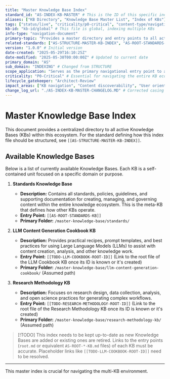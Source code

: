 ```yaml
---
title: "Master Knowledge Base Index"
standard_id: "AS-INDEX-KB-MASTER" # This is the ID of this specific index document
aliases: ["KB Directory", "Knowledge Base Master List", "Index of KBs"]
tags: ["status/live", "criticality/p0-critical", "content-type/navigation-document", "topic/indexing", "topic/architecture", "topic/kb-master-index"]
kb-id: "kb-id/global" # This file is global, indexing multiple KBs
info-type: "navigation-document"
primary-topic: "Provides a master directory and entry points to all active Knowledge Bases (KBs) within the ecosystem."
related-standards: ["AS-STRUCTURE-MASTER-KB-INDEX", "AS-ROOT-STANDARDS-KB"] # Links to the standard defining this type of file, and the root of the standards KB.
version: "1.0.0" # Initial version
date-created: "2025-05-29T16:10:25Z"
date-modified: "2025-05-30T00:00:00Z" # Updated to current date
primary_domain: "AS"
sub_domain: "INDEXING" # Changed from STRUCTURE
scope_application: "Serves as the primary navigational entry point to all distinct Knowledge Bases."
criticality: "P0-Critical" # Essential for navigating the entire KB ecosystem.
lifecycle_gatekeeper: "Architect-Review"
impact_areas: ["KB navigation", "Content discoverability", "User orientation", "Onboarding"]
change_log_url: "./AS-INDEX-KB-MASTER-CHANGELOG.MD" # Corrected casing
---
```


# Master Knowledge Base Index

This document provides a centralized directory to all active Knowledge Bases (KBs) within this ecosystem. For the standard defining how this index file should be structured, see `[[AS-STRUCTURE-MASTER-KB-INDEX]]`.

## Available Knowledge Bases

Below is a list of currently available Knowledge Bases. Each KB is a self-contained unit focused on a specific domain or purpose.

1.  **Standards Knowledge Base**
    *   **Description:** Contains all standards, policies, guidelines, and supporting documentation for creating, managing, and governing content within the entire knowledge ecosystem. This is the meta-KB that defines how other KBs operate.
    *   **Entry Point:** `[[AS-ROOT-STANDARDS-KB]]`
    *   **Primary Folder:** `/master-knowledge-base/standards/`

2.  **LLM Content Generation Cookbook KB**
    *   **Description:** Provides practical recipes, prompt templates, and best practices for using Large Language Models (LLMs) to assist with content creation, analysis, and other knowledge work.
    *   **Entry Point:** `[[TODO-LLM-COOKBOOK-ROOT-ID]]` (Link to the root file of the LLM Cookbook KB once its ID is known or it's created)
    *   **Primary Folder:** `/master-knowledge-base/llm-content-generation-cookbook/` (Assumed path)

3.  **Research Methodology KB**
    *   **Description:** Focuses on research design, data collection, analysis, and open science practices for generating complex workflows.
    *   **Entry Point:** `[[TODO-RESEARCH-METHODOLOGY-ROOT-ID]]` (Link to the root file of the Research Methodology KB once its ID is known or it's created)
    *   **Primary Folder:** `/master-knowledge-base/research-methodology-kb/` (Assumed path)

> [!TODO] This index needs to be kept up-to-date as new Knowledge Bases are added or existing ones are retired. Links to the entry points (`root.md` or equivalent `AS-ROOT-*-KB.md` files) of each KB must be accurate. Placeholder links like `[[TODO-LLM-COOKBOOK-ROOT-ID]]` need to be resolved.

---
This master index is crucial for navigating the multi-KB environment.
